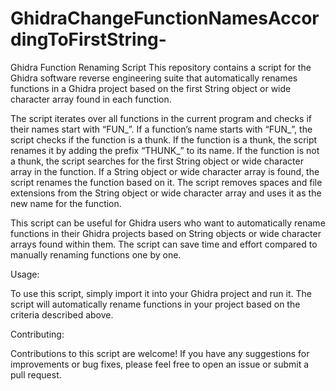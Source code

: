 # GhidraChangeFunctionNamesAccordingToFirstString-
Ghidra Function Renaming Script
This repository contains a script for the Ghidra software reverse engineering suite that automatically renames functions in a Ghidra project based on the first String object or wide character array found in each function.

The script iterates over all functions in the current program and checks if their names start with “FUN_”. If a function’s name starts with “FUN_”, the script checks if the function is a thunk. If the function is a thunk, the script renames it by adding the prefix “THUNK_” to its name. If the function is not a thunk, the script searches for the first String object or wide character array in the function. If a String object or wide character array is found, the script renames the function based on it. The script removes spaces and file extensions from the String object or wide character array and uses it as the new name for the function.

This script can be useful for Ghidra users who want to automatically rename functions in their Ghidra projects based on String objects or wide character arrays found within them. The script can save time and effort compared to manually renaming functions one by one.

Usage:

To use this script, simply import it into your Ghidra project and run it. The script will automatically rename functions in your project based on the criteria described above.

Contributing:

Contributions to this script are welcome! If you have any suggestions for improvements or bug fixes, please feel free to open an issue or submit a pull request.
